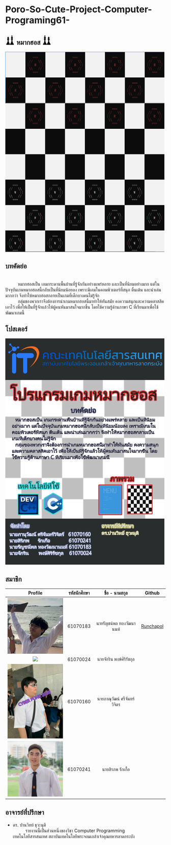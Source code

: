 # Poro-So-Cute-Project-Computer-Programing61-
## <a><img src="img/01.jpg" width="30px"></a> หมากฮอส <a><img src="img/02.jpg" width="30px"></a>
<a><img src="img/03.png" width="500px"></a>
## บทคัดย่อ
<br>&nbsp;&nbsp;&nbsp;&nbsp;&nbsp;&nbsp;&nbsp;&nbsp;&nbsp;&nbsp;หมากฮอสเป็น เกมกระดานพื้นบ้านที่รู้จักกันอย่างแพร่หลาย และเป็นที่นิยมอย่างมาก แต่ในปัจจุบันเกมหมากฮอสนี้กลับเป็นที่นิยมน้อยลง เพราะมีเกมในคอมพิวเตอร์ที่สนุก ตื่นเต้น และน่าเล่นมากกว่า จึงทำให้หมากฮอสกลายเป็นเกมที่เด็กบางคนไม่รู้จัก 
<br>&nbsp;&nbsp;&nbsp;&nbsp;&nbsp;&nbsp;&nbsp;&nbsp;&nbsp;&nbsp;กลุ่มของพวกเราจึงต้องการนำเกมหมากฮอสนี้มาทำให้ทันสมัย คงความสนุกและความคลาสสิคเอาไว้ เพื่อให้เป็นที่รู้จักแล้วให้ผู้คนหันมาสนใจมากขึ้น โดยใช้ความรู้ด้านภาษา C ที่เรียนมาเพื่อใช้พัฒนาเกมนี้
## โปสเตอร์
<a><img src="img/poster.jpg" width="500px"></a>
## สมาชิก
| Profile | รหัสนักศึกษา        | ชื่อ - นามสกุล | Github |
|:---------:| :-------------: |:---------------------:| :-------------: |
| <a><img src="img/runchapol.jpg" width="200px"></a> | 61070183    | นายรัญชน์พล ทองวัฒนานนท์ | [Runchapol](https://github.com/Runchapol) |
| <a><img src="img/1.png" width="200px"></a> | 61070024    | นายจักริน พงษ์ศิริรัชกุล |  |
| <a><img src="img/poro.jpg" width="200px"></a> | 61070160    | นายภาณุวัฒน์ ศรีจันทร์วิจิตร |  |
| <a><img src="img/jay.jpg" width="200px"></a> | 61070241    | นายสิรภพ รักเกื้อ | |
## อาจารย์ที่ปรึกษา
- ดร. ปานวิทย์ ธุวะนุติ
<br>&nbsp;&nbsp;&nbsp;&nbsp;&nbsp;&nbsp;&nbsp;&nbsp;&nbsp;&nbsp;รายงานนี้เป็นส่วนหนึ่งของวิชา Computer Programming
<br>เทคโนโลยีสารสนเทศ สถาบันเทคโนโลยีพระจอมเกล้าเจ้าคุณทหารลาดกระบัง
